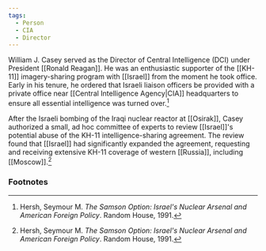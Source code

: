 ```yaml
---
tags:
  - Person
  - CIA
  - Director
---
```

William J. Casey served as the Director of Central Intelligence (DCI) under President [[Ronald Reagan]]. He was an enthusiastic supporter of the [[KH-11]] imagery-sharing program with [[Israel]] from the moment he took office. Early in his tenure, he ordered that Israeli liaison officers be provided with a private office near [[Central Intelligence Agency|CIA]] headquarters to ensure all essential intelligence was turned over.[^1]

After the Israeli bombing of the Iraqi nuclear reactor at [[Osirak]], Casey authorized a small, ad hoc committee of experts to review [[Israel]]'s potential abuse of the KH-11 intelligence-sharing agreement. The review found that [[Israel]] had significantly expanded the agreement, requesting and receiving extensive KH-11 coverage of western [[Russia]], including [[Moscow]].[^1]

### Footnotes

[^1]: Hersh, Seymour M. *The Samson Option: Israel's Nuclear Arsenal and American Foreign Policy*. Random House, 1991.
